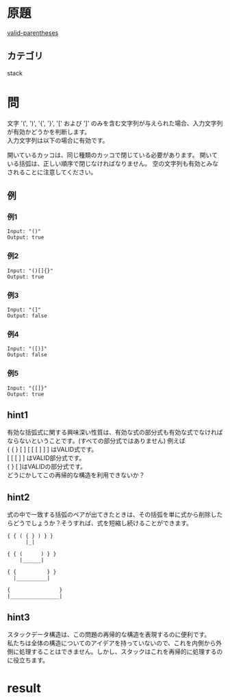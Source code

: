 # 原題
[valid-parentheses](https://leetcode.com/problems/valid-parentheses/)
## カテゴリ
stack

# 問
文字 '(', ')', '{', '}', '[' および ']' のみを含む文字列が与えられた場合、入力文字列が有効かどうかを判断します。  
入力文字列は以下の場合に有効です。

開いているカッコは、同じ種類のカッコで閉じている必要があります。
開いている括弧は、正しい順序で閉じなければなりません。
空の文字列も有効とみなされることに注意してください。

## 例
### 例1
```
Input: "()"
Output: true
```

### 例2
```
Input: "()[]{}"
Output: true
```
### 例3
```
Input: "(]"
Output: false
```
### 例4
```
Input: "([)]"
Output: false
```
### 例5
```
Input: "{[]}"
Output: true
```

## hint1
有効な括弧式に関する興味深い性質は、有効な式の部分式も有効な式でなければならないということです。(すべての部分式ではありません) 例えば  
{ { } [ ] [ [ [ ] ] ] はVALID式です。  
          [ [ [ ] ] はVALID部分式です。  
  { } [ ]はVALIDの部分式です。  
どうにかしてこの再帰的な構造を利用できないか？

## hint2
式の中で一致する括弧のペアが出てきたときは、その括弧を単に式から削除したらどうでしょうか？そうすれば、式を短縮し続けることができます。
```
{ { ( { } ) } }
      |_|

{ { (      ) } }
    |______|

{ {          } }
  |__________|

{                }
|________________|
```

## hint3
スタックデータ構造は、この問題の再帰的な構造を表現するのに便利です。  
私たちは全体の構造についてのアイデアを持っていないので、これを内側から外側に処理することはできません。しかし、スタックはこれを再帰的に処理するのに役立ちます。

# result
```

```